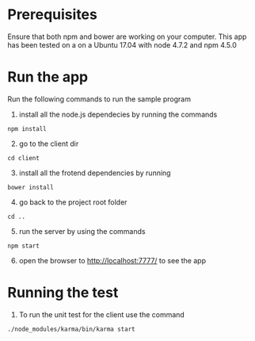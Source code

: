 # Prerequisites
Ensure that both npm and bower are working on your computer.  This app has been tested on a on a Ubuntu 17.04 with node 4.7.2 and npm 4.5.0

# Run the app
Run the following commands to run the sample program

1. install all the node.js dependecies by running the commands

`npm install`

2. go to the client dir

`cd client`

3. install all the frotend dependencies by running

`bower install`

4. go back to the project root folder

`cd ..`

5. run the server by using the commands

`npm start`

6. open the browser to [http://localhost:7777/](http://localhost:7777/) to see the app

# Running the test
1. To run the unit test for the client use the command

`./node_modules/karma/bin/karma start`
